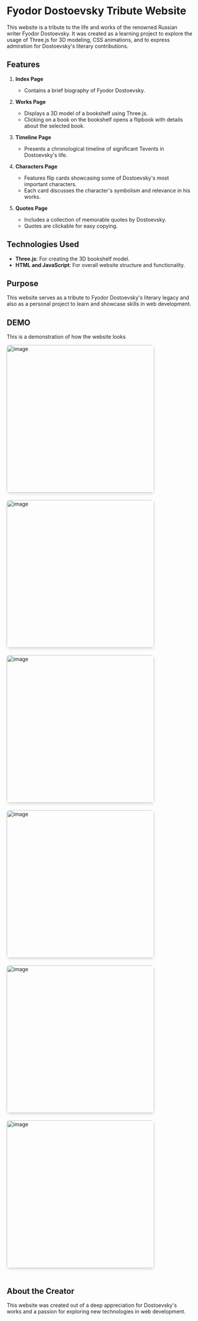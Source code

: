 # Fyodor Dostoevsky Tribute Website

This website is a tribute to the life and works of the renowned Russian writer Fyodor Dostoevsky. It was created as a learning project to explore the usage of Three.js for 3D modeling, CSS animations, and to express admiration for Dostoevsky's literary contributions.

## Features

1. **Index Page**
   - Contains a brief biography of Fyodor Dostoevsky.

2. **Works Page**
   - Displays a 3D model of a bookshelf using Three.js.
   - Clicking on a book on the bookshelf opens a flipbook with details about the selected book.

3. **Timeline Page**
   - Presents a chronological timeline of significant Tevents in Dostoevsky's life.

4. **Characters Page**
   - Features flip cards showcasing some of Dostoevsky's most important characters.
   - Each card discusses the character's symbolism and relevance in his works.

5. **Quotes Page**
   - Includes a collection of memorable quotes by Dostoevsky.
   - Quotes are clickable for easy copying.

## Technologies Used

- **Three.js**: For creating the 3D bookshelf model.
- **HTML and JavaScript**: For overall website structure and functionality.

## Purpose

This website serves as a tribute to Fyodor Dostoevsky's literary legacy and also as a personal project to learn and showcase skills in web development.

## DEMO
This is a demonstration of how the website looks

<img src="https://github.com/rowanammar/Dostoyevsky---A-tribute/assets/142116846/6fd4f48a-964a-4284-9577-03d109163973" alt="image" width="400" style="border-radius: 8px; box-shadow: 0 4px 6px rgba(0, 0, 0, 0.1); margin-right: 20px; margin-bottom: 20px;">
<img src="https://github.com/rowanammar/Dostoyevsky---A-tribute/assets/142116846/8d96c653-e444-4bfd-897f-ccdd6055b05b" alt="image" width="400" style="border-radius: 8px; box-shadow: 0 4px 6px rgba(0, 0, 0, 0.1); margin-right: 20px; margin-bottom: 20px;">
<br/>
<img src="https://github.com/rowanammar/Dostoyevsky---A-tribute/assets/142116846/c44f15fe-f794-493e-8c74-79fcb47ed7d0" alt="image" width="400" style="border-radius: 8px; box-shadow: 0 4px 6px rgba(0, 0, 0, 0.1); margin-right: 20px; margin-bottom: 20px;">
<img src="https://github.com/rowanammar/Dostoyevsky---A-tribute/assets/142116846/3282fcaa-3520-47c2-999e-5212b7dbbce8" alt="image" width="400" style="border-radius: 8px; box-shadow: 0 4px 6px rgba(0, 0, 0, 0.1); margin-right: 20px; margin-bottom: 20px;">
<br/>
<img src="https://github.com/rowanammar/Dostoyevsky---A-tribute/assets/142116846/315f0cf0-9c3f-4f7f-b1e7-92542d8af680" alt="image" width="400" style="border-radius: 8px; box-shadow: 0 4px 6px rgba(0, 0, 0, 0.1); margin-right: 20px; margin-bottom: 20px;">
<img src="https://github.com/rowanammar/Dostoyevsky---A-tribute/assets/142116846/54dc8f15-daf0-472a-bfa9-ce3bafaeb228" alt="image" width="400" style="border-radius: 8px; box-shadow: 0 4px 6px rgba(0, 0, 0, 0.1); margin-right: 20px; margin-bottom: 20px;">


## About the Creator

This website was created out of a deep appreciation for Dostoevsky's works and a passion for exploring new technologies in web development.
